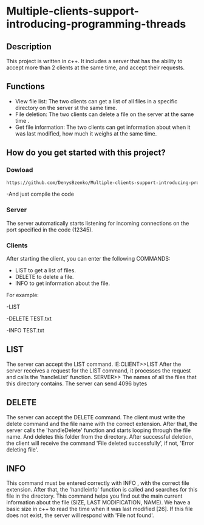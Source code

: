 # Multiple-clients-support-introducing-programming-threads

## Description

This project is written in c++. It includes a server that has the ability to accept more than 2 clients at the same time, and accept their requests.

## Functions

- View file list: The two clients can get a list of all files in a specific directory on the server st the same time.
- File deletion: The two clients can delete a file on the server at the same time .
- Get file information: The two clients can get information about when it was last modified, how much it weighs at the same time.

## How do you get started with this project?

### Dowload 
``` bash
https://github.com/DenysBzenko/Multiple-clients-support-introducing-programming-threads.git
```
-And just compile the code

### Server

The server automatically starts listening for incoming connections on the port specified in the code (12345).

### Clients

After starting the client, you can enter the following COMMANDS:
- LIST to get a list of files.
- DELETE <filename>  to delete a file.
- INFO <filename> to get information about the file.

For example:

-LIST

-DELETE TEST.txt

-INFO TEST.txt

## LIST

The server can accept the LIST command.
IE:CLIENT>>LIST 
After the server receives a request for the LIST command, it processes the request and calls the 'handleList' function. 
SERVER>> The names of all the files that this directory contains.
The server can send 4096 bytes

## DELETE 
The server can accept the DELETE <FILENAME> command.
The client must write the delete command and the file name with the correct extension. After that, the server calls the 'handleDelete' function and starts looping through the file name. And deletes this folder from the directory. After successful deletion, the client will receive the command 'File deleted successfully', if not, 'Error deleting file'. 

## INFO

This command must be entered correctly with INFO <FILENAME>, with the correct file extension. After that, the 'handleinfo' function is called and searches for this file in the directory.
This command helps you find out the main current information about the file (SIZE, LAST MODIFICATION, NAME). We have a basic size in c++ to read the time when it was last modified [26]. If this file does not exist, the server will respond with 'File not found'.
